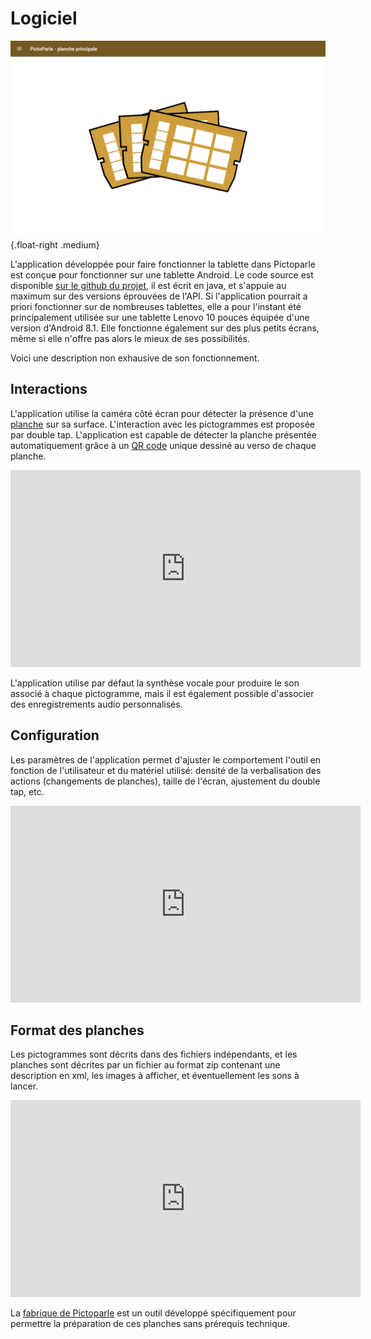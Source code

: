 # Logiciel

![L'interface de l'application sur une tablette](img/application.png){.float-right .medium}

L'application développée pour faire fonctionner la tablette dans Pictoparle est conçue pour fonctionner sur une tablette Android. Le code source est disponible [sur le github du projet](https://github.com/jmtrivial/pictoparle), il est écrit en java, et s'appuie au maximum sur des versions éprouvées de l'API. Si l'application pourrait a priori fonctionner sur de nombreuses tablettes, elle a pour l'instant été principalement utilisée sur une tablette Lenovo 10 pouces équipée d'une version d'Android 8.1. Elle fonctionne également sur des plus petits écrans, même si elle n'offre pas alors le mieux de ses possibilités.

Voici une description non exhausive de son fonctionnement.

## Interactions

L'application utilise la caméra côté écran pour détecter la présence d'une [planche](planches.md) sur sa surface. L'interaction avec les pictogrammes est proposée par double tap. L'application est capable de détecter la planche présentée automatiquement grâce à un [QR code](https://fr.wikipedia.org/wiki/Code_QR) unique dessiné au verso de chaque planche.

<div class="center"><iframe width="560" height="315" src="https://www.youtube.com/embed/oVPHKjqLtiY" frameborder="0" allow="accelerometer; autoplay; encrypted-media; gyroscope; picture-in-picture" allowfullscreen></iframe></div>

L'application utilise par défaut la synthèse vocale pour produire le son associé à chaque pictogramme, mais il est également possible d'associer des enregistrements audio personnalisés.

## Configuration

Les paramètres de l'application permet d'ajuster le comportement l'outil en fonction de l'utilisateur et du matériel utilisé: densité de la verbalisation des actions (changements de planches), taille de l'écran, ajustement du double tap, etc.

<div class="center"><iframe width="560" height="315" src="https://www.youtube.com/embed/xBwGPgs110A" frameborder="0" allow="accelerometer; autoplay; encrypted-media; gyroscope; picture-in-picture" allowfullscreen></iframe></div>


## Format des planches

Les pictogrammes sont décrits dans des fichiers indépendants, et les planches sont décrites par un fichier au format zip contenant une description en xml, les images à afficher, et éventuellement les sons à lancer.

<div class="center"><iframe width="560" height="315"  src="https://www.youtube.com/embed/kWVCIcq0FZY" frameborder="0" allow="accelerometer; autoplay; encrypted-media; gyroscope; picture-in-picture" allowfullscreen></iframe></div>

La [fabrique de Pictoparle](https://jmtrivial.github.io/pictoparle-fabrique/web/index.html) est un outil développé spécifiquement pour permettre la préparation de ces planches sans prérequis technique. 
